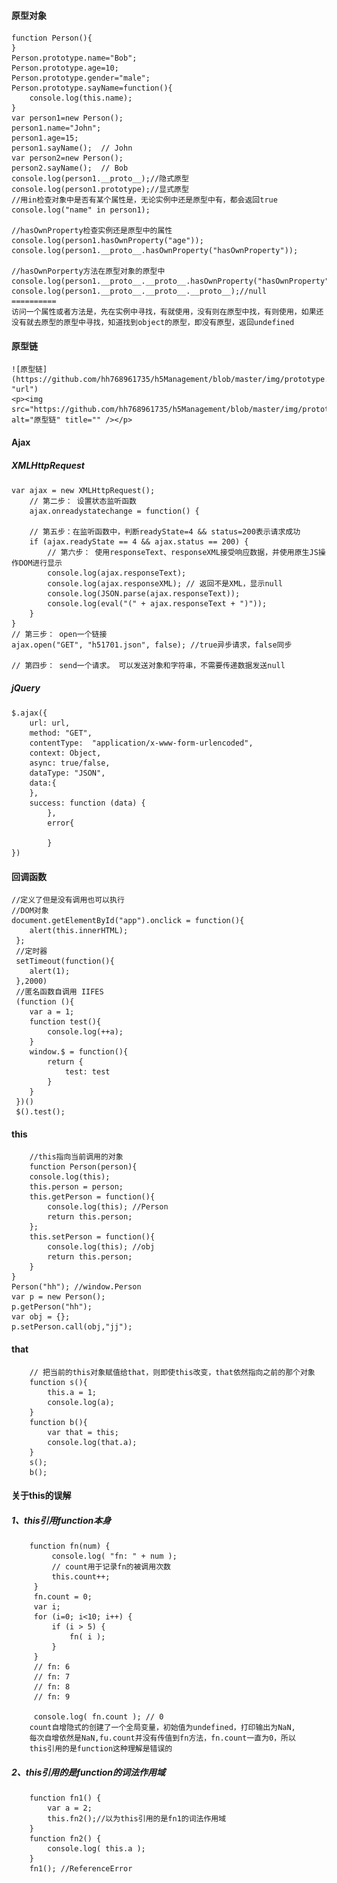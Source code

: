 #### 原型对象
	function Person(){	
	}
	Person.prototype.name="Bob";
	Person.prototype.age=10;
	Person.prototype.gender="male";
	Person.prototype.sayName=function(){
		console.log(this.name);
	}
	var person1=new Person();
	person1.name="John";
	person1.age=15;
	person1.sayName();	// John
	var person2=new Person();
	person2.sayName();	// Bob
	console.log(person1.__proto__);//隐式原型
	console.log(person1.prototype);//显式原型
	//用in检查对象中是否有某个属性是，无论实例中还是原型中有，都会返回true
	console.log("name" in person1);

	//hasOwnProperty检查实例还是原型中的属性
	console.log(person1.hasOwnProperty("age"));
	console.log(person1.__proto__.hasOwnProperty("hasOwnProperty"));

	//hasOwnPorperty方法在原型对象的原型中
	console.log(person1.__proto__.__proto__.hasOwnProperty("hasOwnProperty"));
	console.log(person1.__proto__.__proto__.__proto__);//null
	==========
	访问一个属性或者方法是，先在实例中寻找，有就使用，没有则在原型中找，有则使用，如果还没有就去原型的原型中寻找，知道找到object的原型，即没有原型，返回undefined
#### 原型链
	![原型链](https://github.com/hh768961735/h5Management/blob/master/img/prototype.png "url")
	<p><img src="https://github.com/hh768961735/h5Management/blob/master/img/prototype.png" alt="原型链" title="" /></p>
#### Ajax
##### XMLHttpRequest
	
	var ajax = new XMLHttpRequest();
		// 第二步： 设置状态监听函数
		ajax.onreadystatechange = function() {
			
		// 第五步：在监听函数中，判断readyState=4 && status=200表示请求成功
		if (ajax.readyState == 4 && ajax.status == 200) {
			// 第六步： 使用responseText、responseXML接受响应数据，并使用原生JS操作DOM进行显示
			console.log(ajax.responseText);
			console.log(ajax.responseXML); // 返回不是XML，显示null
			console.log(JSON.parse(ajax.responseText));
			console.log(eval("(" + ajax.responseText + ")"));
		}
	}
	// 第三步： open一个链接
	ajax.open("GET", "h51701.json", false); //true异步请求，false同步

	// 第四步： send一个请求。 可以发送对象和字符串，不需要传递数据发送null
##### jQuery
	$.ajax({
		url: url,
		method: "GET",
		contentType:  "application/x-www-form-urlencoded",
		context: Object,
		async: true/false,
		dataType: "JSON",
		data:{
		},
		success: function (data) {
			},
			error{
				
			}	  
	})
#### 回调函数
	//定义了但是没有调用也可以执行
	//DOM对象
	document.getElementById("app").onclick = function(){
	 	alert(this.innerHTML);
	 };
	 //定时器
	 setTimeout(function(){
	 	alert(1);
	 },2000)
	 //匿名函数自调用 IIFES
	 (function (){
	 	var a = 1;
	 	function test(){
	 		console.log(++a); 
	 	}
	 	window.$ = function(){
	 		return {
	 			test: test
	 		}
	 	}
	 })()
	 $().test();
#### this
		//this指向当前调用的对象
		function Person(person){
		console.log(this);
		this.person = person;
		this.getPerson = function(){
			console.log(this); //Person
			return this.person;
		};
		this.setPerson = function(){
			console.log(this); //obj 
			return this.person;
		}
	}
	Person("hh"); //window.Person
	var p = new Person();
	p.getPerson("hh");
	var obj = {};
	p.setPerson.call(obj,"jj");
#### that
		// 把当前的this对象赋值给that，则即使this改变，that依然指向之前的那个对象
		function s(){
			this.a = 1;
			console.log(a);
		}
		function b(){
			var that = this;
			console.log(that.a);
		}
		s();
		b();
		
#### 关于this的误解
##### 1、this引用function本身
		function fn(num) {
		     console.log( "fn: " + num );
		     // count用于记录fn的被调用次数
		     this.count++;
		 }
		 fn.count = 0;
		 var i;
		 for (i=0; i<10; i++) {
		     if (i > 5) {
		         fn( i );
		     }
		 }
		 // fn: 6
		 // fn: 7
		 // fn: 8
		 // fn: 9
		  
		 console.log( fn.count ); // 0 
		count自增隐式的创建了一个全局变量，初始值为undefined，打印输出为NaN,
		每次自增依然是NaN,fu.count并没有传值到fn方法，fn.count一直为0，所以
		this引用的是function这种理解是错误的
##### 2、this引用的是function的词法作用域
		function fn1() {
		    var a = 2;
		    this.fn2();//以为this引用的是fn1的词法作用域
		}
		function fn2() {
		    console.log( this.a );
		}
		fn1(); //ReferenceError